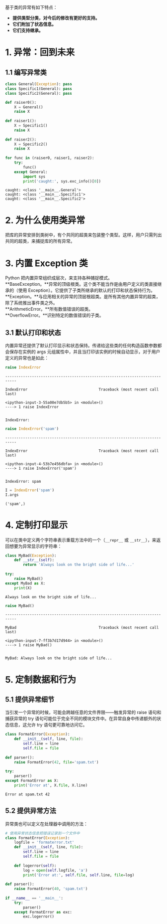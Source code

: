 基于类的异常有如下特点：
- **提供类型分类，对今后的修改有更好的支持。**
- **它们附加了状态信息。**
- **它们支持继承。**

# 1. 异常：回到未来  
## 1.1 编写异常类  


```python
class General(Exception): pass
class Specific1(General): pass
class Specific2(General): pass

def raiser0():
    X = General()
    raise X
    
def raiser1():
    X = Specific1()
    raise X
    
def raiser2():
    X = Specific2()
    raise X
    
for func in (raiser0, raiser1, raiser2):
    try:
        func()
    except General:
        import sys
        print('caught:', sys.exc_info()[0])
```

    caught: <class '__main__.General'>
    caught: <class '__main__.Specific1'>
    caught: <class '__main__.Specific2'>


# 2. 为什么使用类异常  
把库的异常安排到类树中，有个共同的超类来包装整个类型。这样，用户只需列出共同的超类，来捕捉库的所有异常。

# 3. 内置 Exception 类  
Python 把内置异常组织成层次，来支持各种捕捉模式。  
**BaseException。**异常的顶级根类。这个类不能当作是由用户定义的类直接继承的（使用 Exception）。它提供了子类所继承的默认的打印和状态保持行为。  
**Exception。**与应用相关的异常的顶层根超类。是所有其他内置异常的超类，除了系统推出事件类之外。  
**ArithmeticError。**所有数值错误的超类。  
**OverflowError。**识别特定的数值错误的子类。  

## 3.1 默认打印和状态  
内置异常还提供了默认打印显示和状态保持。传递给这些类的任何构造函数参数都会保存在实例的 args 元组属性中，并且当打印该实例的时候自动显示，对于用户定义的异常也是如此：


```python
raise IndexError
```


    ---------------------------------------------------------------------------

    IndexError                                Traceback (most recent call last)

    <ipython-input-3-55a00e7db5b5> in <module>()
    ----> 1 raise IndexError
    

    IndexError: 



```python
raise IndexError('spam')
```


    ---------------------------------------------------------------------------

    IndexError                                Traceback (most recent call last)

    <ipython-input-4-53b7e456dbfa> in <module>()
    ----> 1 raise IndexError('spam')
    

    IndexError: spam



```python
I = IndexError('spam')
I.args
```




    ('spam',)



# 4. 定制打印显示  
可以在类中定义两个字符串表示重载方法中的一个（`__repr__` 或 `__str__`），来返回想要为异常显示的字符串：


```python
class MyBad(Exception):
    def __str__(self):
        return 'Always look on the bright side of life...'
    
try:
    raise MyBad()
except MyBad as X:
    print(X)
```

    Always look on the bright side of life...



```python
raise MyBad()
```


    ---------------------------------------------------------------------------

    MyBad                                     Traceback (most recent call last)

    <ipython-input-7-ff3b7d17d944> in <module>()
    ----> 1 raise MyBad()
    

    MyBad: Always look on the bright side of life...


# 5. 定制数据和行为  
## 5.1 提供异常细节  
当引发一个异常的时候，可能会跨越任意的文件界限——触发异常的 raise 语句和捕获异常的 try 语句可能位于完全不同的模块文件中。在异常自身中传递额外的状态信息，这允许 try 语句更可靠地访问它。 


```python
class FormatError(Exception):
    def __init__(self, line, file):
        self.line = line
        self.file = file
    
def parser():
    raise FormatError(42, file='spam.txt')
    
try:
    parser()
except FormatError as X:
    print('Error at', X.file, X.line)
```

    Error at spam.txt 42


## 5.2 提供异常方法  
异常类也可以定义在处理器中调用的方法：


```python
# 使用异常状态信息把错误记录到一个文件中
class FormatError(Exception):
    logfile = 'formaterror.txt'
    def __init__(self, line, file):
        self.line = line
        self.file = file
        
    def logerror(self):
        log = open(self.logfile, 'a')
        print('Error at:', self.file, self.line, file=log)
        
def parser():
    raise FormatError(40, 'spam.txt')
    
if __name__ == '__main__':
    try:
        parser()
    except FormatError as exc:
        exc.logerror()
```
